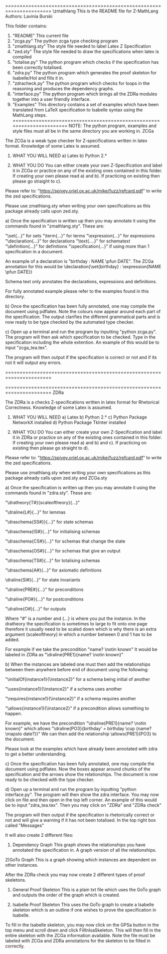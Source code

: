 ======================================================================
\zmathlang
This is the README file for Z-MathLang 
Authors: Lavinia Burski

This folder contains:
1) "README" This current file
2) "zcga.py" The python zcga type checking program
3) "zmathlang.sty" The style file needed to label Latex Z Specification
4) "zed.sty" The style file needed to draw the specifications when latex
	is compiled
5) "totalise.py" The python program which checks if the specification has
	been correctly totalised.
6) "zdra.py" The python program which generates the proof skeleton for 
	Isabelle/Hol and fills it in.
7) "zdracheck.py" The python program which checks for loops in the reasoning
	and produces the dependency graphs.
8) "interface.py" The python program which brings all the ZDRa modules
	together into a user friendly interface.
9) "Examples" This directory contains a set of examples which have been
	translated from LaTeX specification to Isabelle syntax using the
	MathLang steps.
======================================================================
NOTE: The python program, examples and style files must all be in the 
same directory you are working in.
ZCGa

The ZCGa is a weak type checker for Z-specifications written in latex
format. Knowledge of some Latex is assumed.

1. WHAT YOU WILL NEED
a) Latex
b) Python 2.*

2. WHAT YOU DO
You can either create your own Z-Specification and label it in ZCGa or
practice on any of the existing ones contained in this folder. If 
creating your own please read a) and b). If practicing on existing then
please go straight to c).

Please refer to: "https://spivey.oriel.ox.ac.uk/mike/fuzz/refcard.pdf"
to write the zed specifications.

Please use zmathlang.sty when writing your own specifications as this 
package already calls upon zed.sty.

a) Once the specification is written up then you may annotate it using
the commands found in "zmathlang.sty". These are:

"\set{...}" for sets
"\term{...}" for terms
"\expression{...}" for expressions
"\declaration{...}" for declarations
"\text{....}" for schematext
"\definition{...}" for definitions
"\specification{...}" if using more than 1 specification in a document.

An example of a declaration is "birthday : NAME \pfun DATE". The 
ZCGa annotation for this would be 
\declaration{\set{birthday} : \expression{NAME \pfun DATE}}

Schema text only annotates the declarations, expressions 
and definitions.

For fully annotated example please refer to the examples found in this 
directory.

b) Once the specification has been fully annotated, one may compile
the document using pdflatex. Note the colours now appear around each 
part of the specification. The output clarifies the different 
grammatical parts and is now ready to be type checked by the 
automated type checker.

c) Open up a terminal and run the program by inputting "python zcga.py".
The program will then ask which specification to be checked. Type in 
the specification including the whole extention. An example of this 
would be to input "zcga_tea.tex".

The program will then output if the specification is correct or not
and if its not it will output any errors.

======================================================================

======================================================================
ZDRa

The ZDRa is a checks Z-specifications written in latex format for 
Rhetorical Correctness. Knowledge of some Latex is assumed.

1. WHAT YOU WILL NEED
a) Latex
b) Python 2.*
c) Python Package NetworkX installed
d) Python Package TkInter installed

2. WHAT YOU DO
You can either create your own Z-Specification and label it in ZDRa or
practice on any of the existing ones contained in this folder. If 
creating your own please read a) and b) and c). If practicing on existing then
please go straight to d).

Please refer to: "https://spivey.oriel.ox.ac.uk/mike/fuzz/refcard.pdf"
to write the zed specifications.

Please use zmathlang.sty when writing your own specifications as this 
package already calls upon zed.sty and ZCGa.sty

a) Once the specification is written up then you may annotate it using
the commands found in "zdra.sty". These are:

"\dratheory{T#}{scaleoftheory}{...}"

"\draline{L#}{...}" for lemmas

"\draschema{SS#}}{...}" for state schemas

"\draschema{IS#}{...}" for initialising schemas

"\draschema{CS#}{...}" for schemas that change the state

"\draschema{OS#}{...}" for schemas that give an output

"\draschema{TS#}{...}" for totalising schemas

"\draschema{A#}{...}" for axiomatic definitions

\draline{SI#}{...}" for state invariants

"\draline{PRE#}{...}" for preconditions

"\draline{PO#}{...}" for postconditions

"\draline{O#}{...}" for outputs

Where "#" is a number and {...} is where you put the instance. In the
dratheory the specification is sometimes to large to fit onto one page
therefore it usually need to be scaled down which is why there is an
extra argument (scaleoftheory) in which a number between 0 and 1 has to
be added.

For example if we take the precondition "name? \notin known" It would
be labeled in ZDRa as "\draline{PRE1}{name? \notin known}"

b) When the instances are labeled one must then add the relationships
between them anywhere before end of document using the following:

"\initialOf{instance1}{\instance2}" for a schema being initial of 
another

"\uses{instance1}{\instance2}" if a schema uses another

"\requires{instance1}{\instance2}" if a schema requires another

"\allows{instance1}{\instance2}" if a precondition allows something to 
happen.

For example, we have the precondition 
"\draline{PRE1}{name? \notin known}" which allows 
"\draline{PO3}{birthday' = birthday \cup \{name? \mapsto date?\}}"
We can then add the relationship \allows{PRE1}{PO3} to the document.

Please look at the examples which have already been annotated with zdra
to get a better understanding.

c) Once the specification has been fully annotated, one may compile
the document using pdflatex. Now the boxes appear around chunks of the
specification and the arrows show the relationships. The document
is now ready to be checked with the type checker.

d) Open up a terminal and run the program by inputting "python interface.py".
The program will then show the zdra interface. You may now click on file and
then open in the top left corner. An example of this would be 
to input "zdra_tea.tex". Then you may click on "ZDRa" and "ZDRa check"

The program will then output if the specification is rhetorically 
correct or not and will give a warning if it has not been totalised.
In the top right box called "Messages"

It will also create 2 different files:
1) Dependency Graph
This graph shows the relationships you have annotated the specification in.
A graph version of all the relationships.

2)GoTo Graph
This is a graph showing which instances are dependent on other instances.

After the ZDRa check you may now create 2 different types of proof skeletons.

1) General Proof Skeleton
This is a plain txt file which uses the GoTo graph and outputs the order
of the graph which is created.

2) Isabelle Proof Skeleton
This uses the GoTo graph to create a Isabelle skeleton which is an outline
if one wishes to prove the specification in Isabelle.

To fill in the Isabelle skeleton,  you may now click on the GPSa button in 
the top menu and scroll down and click FillInIsaSkeleton. This will then
fill in the entire skeleton with the ZCGa information available.
Note the file must be labeled with ZCGa and ZDRa annotations for the skeleton
to be filled in correctly.


